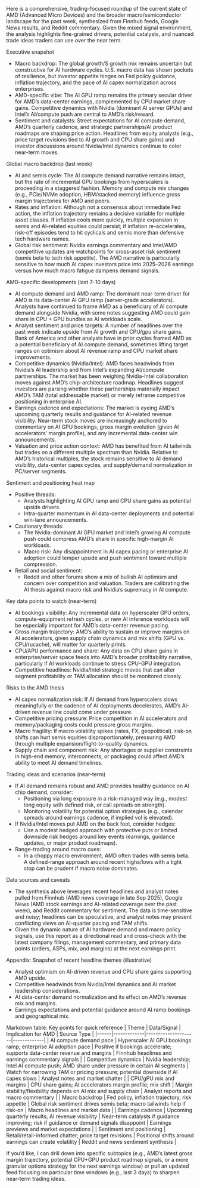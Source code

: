 Here is a comprehensive, trading-focused roundup of the current state of AMD (Advanced Micro Devices) and the broader macro/semiconductor landscape for the past week, synthesized from Finnhub feeds, Google News results, and Reddit commentary. Given the mixed signal environment, the analysis highlights fine-grained drivers, potential catalysts, and nuanced trade ideas traders can use over the near term.

Executive snapshot
- Macro backdrop: The global growth/S growth mix remains uncertain but constructive for AI hardware cycles. U.S. macro data has shown pockets of resilience, but investor appetite hinges on Fed policy guidance, inflation trajectory, and the pace of AI capex normalization across enterprises.
- AMD-specific vibe: The AI GPU ramp remains the primary secular driver for AMD’s data-center earnings, complemented by CPU market share gains. Competitive dynamics with Nvidia (dominant AI server GPUs) and Intel’s AI/compute push are central to AMD’s risk/reward.
- Sentiment and catalysts: Street expectations for AI compute demand, AMD’s quarterly cadence, and strategic partnerships/AI product roadmaps are shaping price action. Headlines from equity analysts (e.g., price target revisions tied to AI growth and CPU share gains) and investor discussions around Nvidia/Intel dynamics continue to color near-term moves.

Global macro backdrop (last week)
- AI and semis cycle: The AI compute demand narrative remains intact, but the rate of incremental GPU bookings from hyperscalers is proceeding in a staggered fashion. Memory and compute mix changes (e.g., PCIe/NVMe adoption, HBM/stacked memory) influence gross margin trajectories for AMD and peers.
- Rates and inflation: Although not a consensus about immediate Fed action, the inflation trajectory remains a decisive variable for multiple asset classes. If inflation cools more quickly, multiple expansion in semis and AI-related equities could persist; if inflation re-accelerates, risk-off episodes tend to hit cyclicals and semis more than defensive tech hardware names.
- Global risk sentiment: Nvidia earnings commentary and Intel/AMD competitive updates are watchpoints for cross-asset risk sentiment (semis beta to tech risk appetite). The AMD narrative is particularly sensitive to how much AI capex investors price into 2025–2026 earnings versus how much macro fatigue dampens demand signals.

AMD-specific developments (last 7–10 days)
- AI compute demand and AMD ramp: The dominant near-term driver for AMD is its data-center AI GPU ramp (server-grade accelerators). Analysts have continued to frame AMD as a beneficiary of AI compute demand alongside Nvidia, with some notes suggesting AMD could gain share in CPU + GPU bundles as AI workloads scale.
- Analyst sentiment and price targets: A number of headlines over the past week indicate upside from AI growth and CPU/gpu share gains. Bank of America and other analysts have in prior cycles framed AMD as a potential beneficiary of AI compute demand, sometimes lifting target ranges on optimism about AI revenue ramp and CPU market share improvements.
- Competitive dynamics (Nvidia/Intel): AMD faces headwinds from Nvidia’s AI leadership and from Intel’s expanding AI/compute partnerships. The market has been weighing Nvidia-Intel collaboration moves against AMD’s chip-architecture roadmap. Headlines suggest investors are parsing whether these partnerships materially impact AMD’s TAM (total addressable market) or merely reframe competitive positioning in enterprise AI.
- Earnings cadence and expectations: The market is eyeing AMD’s upcoming quarterly results and guidance for AI-related revenue visibility. Near-term stock moves are increasingly anchored to commentary on AI GPU bookings, gross margin evolution (given AI accelerators’ margin profile), and any incremental data-center win announcements.
- Valuation and price action context: AMD has benefited from AI tailwinds but trades on a different multiple spectrum than Nvidia. Relative to AMD’s historical multiples, the stock remains sensitive to AI demand visibility, data-center capex cycles, and supply/demand normalization in PC/server segments.

Sentiment and positioning heat map
- Positive threads: 
  - Analysts highlighting AI GPU ramp and CPU share gains as potential upside drivers.
  - Intra-quarter momentum in AI data-center deployments and potential win-lane announcements.
- Cautionary threads:
  - The Nvidia-dominant AI GPU market and Intel’s growing AI compute push could compress AMD’s share in specific high-margin AI workloads.
  - Macro risk: Any disappointment in AI capex pacing or enterprise AI adoption could temper upside and push sentiment toward multiple compression.
- Retail and social sentiment:
  - Reddit and other forums show a mix of bullish AI optimism and concern over competition and valuation. Traders are calibrating the AI thesis against macro risk and Nvidia’s supremacy in AI compute.

Key data points to watch (near-term)
- AI bookings visibility: Any incremental data on hyperscaler GPU orders, compute-equipment refresh cycles, or new AI inference workloads will be especially important for AMD’s data-center revenue pacing.
- Gross margin trajectory: AMD’s ability to sustain or improve margins on AI accelerators, given supply chain dynamics and mix shifts (GPU vs. CPU/rucache), will matter for quarterly prints.
- CPU/APU performance and share: Any data on CPU share gains in enterprise/server space feeds into AMD’s broader profitability narrative, particularly if AI workloads continue to stress CPU-GPU integration.
- Competitive headlines: Nvidia/Intel strategic moves that can alter segment profitability or TAM allocation should be monitored closely.

Risks to the AMD thesis
- AI capex normalization risk: If AI demand from hyperscalers slows meaningfully or the cadence of AI deployments decelerates, AMD’s AI-driven revenue line could come under pressure.
- Competitive pricing pressure: Price competition in AI accelerators and memory/packaging costs could pressure gross margins.
- Macro fragility: If macro volatility spikes (rates, FX, geopolitical). risk-on shifts can hurt semis equities disproportionately, pressuring AMD through multiple expansion/flight-to-quality dynamics.
- Supply chain and component risk: Any shortages or supplier constraints in high-end memory, interconnects, or packaging could affect AMD’s ability to meet AI demand timelines.

Trading ideas and scenarios (near-term)
- If AI demand remains robust and AMD provides healthy guidance on AI chip demand, consider:
  - Positioning via long exposure in a risk-managed way (e.g., modest long equity with defined risk, or call spreads on strength).
  - Monitoring volatility for potential option strategies (e.g., calendar spreads around earnings cadence, if implied vol is elevated).
- If Nvidia/Intel moves put AMD on the back foot, consider hedges:
  - Use a modest hedged approach with protective puts or limited downside risk hedges around key events (earnings, guidance updates, or major product roadmaps).
- Range-trading around macro cues:
  - In a choppy macro environment, AMD often trades with semis beta. A defined-range approach around recent highs/lows with a tight stop can be prudent if macro noise dominates.

Data sources and caveats
- The synthesis above leverages recent headlines and analyst notes pulled from Finnhub (AMD news coverage in late Sep 2025), Google News (AMD stock earnings and AI-related coverage over the past week), and Reddit commentary for sentiment. The data is time-sensitive and noisy; headlines can be speculative, and analyst notes may present conflicting views on AI-quarter pacing and TAM shifts.
- Given the dynamic nature of AI hardware demand and macro policy signals, use this report as a directional read and cross-check with the latest company filings, management commentary, and primary data points (orders, ASPs, mix, and margins) at the next earnings print.

Appendix: Snapshot of recent headline themes (illustrative)
- Analyst optimism on AI-driven revenue and CPU share gains supporting AMD upside.
- Competitive headwinds from Nvidia/Intel dynamics and AI market leadership considerations.
- AI data-center demand normalization and its effect on AMD’s revenue mix and margins.
- Earnings expectations and potential guidance around AI ramp bookings and geographical mix.

Markdown table: Key points for quick reference
| Theme | Data/Signal | Implication for AMD | Source Type |
|------|-------------|---------------------|-------------|
| AI compute demand pace | Hyperscaler AI GPU bookings ramp; enterprise AI adoption pace | Positive if bookings accelerate; supports data-center revenue and margins | Finnhub headlines and earnings commentary signals |
| Competitive dynamics | Nvidia leadership; Intel AI compute push; AMD share under pressure in certain AI segments | Watch for narrowing TAM or pricing pressure; potential downside if AI capex slows | Analyst notes and market chatter |
| CPU/gPU mix and margins | CPU share gains; AI accelerators margin profile; mix shift | Margin stability/flexibility depends on AI mix and supply chain | Analyst reports and macro commentary |
| Macro backdrop | Fed policy, inflation trajectory, risk appetite | Global risk sentiment drives semis beta; macro tailwinds help if risk-on | Macro headlines and market data |
| Earnings cadence | Upcoming quarterly results; AI revenue visibility | Near-term catalysts if guidance improving; risk if guidance or demand signals disappoint | Earnings previews and market expectations |
| Sentiment and positioning | Retail/retail-informed chatter; price target revisions | Positional shifts around earnings can create volatility | Reddit and news sentiment synthesis |

If you’d like, I can drill down into specific subtopics (e.g., AMD’s latest gross margin trajectory, potential CPU+GPU product roadmap signals, or a more granular options strategy for the next earnings window) or pull an updated feed focusing on particular time windows (e.g., last 3 days) to sharpen near-term trading ideas.